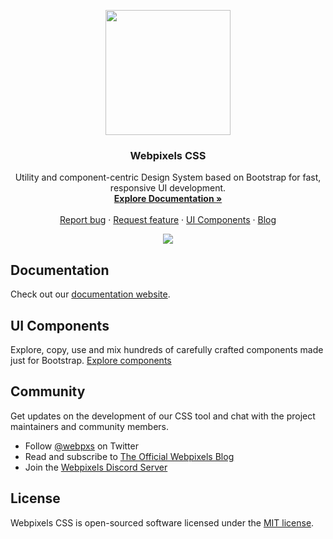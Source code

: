 <p align="center"><a href="https://webpixels.io/start" target="_blank"><img src="https://webpixels.s3.eu-central-1.amazonaws.com/public/github/logo.png" width="200" height=""></a></p>

<h3 align="center">Webpixels CSS</h3>

<p align="center">
  Utility and component-centric Design System based on Bootstrap for fast, responsive UI development.
  <br>
  <a href="https://webpixels.io/docs"><strong>Explore Documentation »</strong></a>
  <br>
  <br>
  <a href="https://github.com/webpixels/css/issues/new?template=bug_report.md">Report bug</a>
  ·
  <a href="https://github.com/webpixels/css/issues/new?template=feature_request.md">Request feature</a>
  ·
  <a href="https://webpixels.io/components/">UI Components</a>
  ·
  <a href="https://webpixels.io/blog/">Blog</a>
</p>

<p align="center"><a href="https://webpixels.io/start" target="_blank"><img src="https://webpixels.s3.eu-central-1.amazonaws.com/public/github/products/css.png" ></a></p>

## Documentation

Check out our [documentation website](https://webpixels.io/docs).

## UI Components

Explore, copy, use and mix hundreds of carefully crafted components made just for Bootstrap. [Explore components](https://webpixels.io/components)

## Community

Get updates on the development of our CSS tool and chat with the project maintainers and community members.

- Follow [@webpxs](https://twitter.com/intent/user?screen_name=webpxs) on Twitter
- Read and subscribe to [The Official Webpixels Blog](https://webpixels.io/blog)
- Join the [Webpixels Discord Server](https://discord.gg/Ea9n7bpW)

## License

Webpixels CSS is open-sourced software licensed under the [MIT license](https://github.com/webpixels/css/blob/main/LICENSE).

